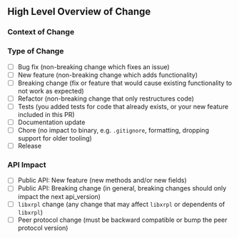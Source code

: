 <!--
This PR template helps you to write a good pull request description.
Please feel free to include additional useful information even beyond what is requested below.
-->

## High Level Overview of Change

<!--
Please include a summary of the changes.
This may be a direct input to the release notes.
If too broad, please consider splitting into multiple PRs.
If a relevant task or issue, please link it here.
-->

### Context of Change

<!--
Please include the context of a change.
If a bug fix, when was the bug introduced? What was the behavior?
If a new feature, why was this architecture chosen? What were the alternatives?
If a refactor, how is this better than the previous implementation?

If there is a spec or design document for this feature, please link it here.
-->

### Type of Change

<!--
Please check [x] relevant options, delete irrelevant ones.
-->

- [ ] Bug fix (non-breaking change which fixes an issue)
- [ ] New feature (non-breaking change which adds functionality)
- [ ] Breaking change (fix or feature that would cause existing functionality to not work as expected)
- [ ] Refactor (non-breaking change that only restructures code)
- [ ] Tests (you added tests for code that already exists, or your new feature included in this PR)
- [ ] Documentation update
- [ ] Chore (no impact to binary, e.g. `.gitignore`, formatting, dropping support for older tooling)
- [ ] Release

### API Impact

<!--
Please check [x] relevant options, delete irrelevant ones.

* If there is any impact to the public API methods (HTTP / WebSocket), please update https://github.com/xrplf/rippled/blob/develop/API-CHANGELOG.md
  * Update API-CHANGELOG.md and add the change directly in this PR by pushing to your PR branch.
* libxrpl: See https://github.com/XRPLF/rippled/blob/develop/docs/build/depend.md
* Peer Protocol: See https://xrpl.org/peer-protocol.html
-->

- [ ] Public API: New feature (new methods and/or new fields)
- [ ] Public API: Breaking change (in general, breaking changes should only impact the next api_version)
- [ ] `libxrpl` change (any change that may affect `libxrpl` or dependents of `libxrpl`)
- [ ] Peer protocol change (must be backward compatible or bump the peer protocol version)

<!--
## Before / After
If relevant, use this section for an English description of the change at a technical level.
If this change affects an API, examples should be included here.
-->

<!--
## Test Plan
If helpful, please describe the tests that you ran to verify your changes and provide instructions so that others can reproduce.
This section may not be needed if your change includes thoroughly commented unit tests.
-->

<!--
## Future Tasks
For future tasks related to PR.
-->
